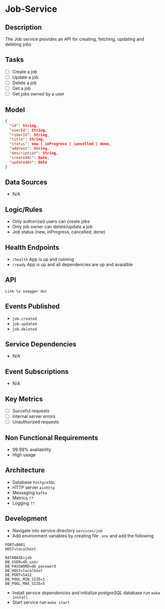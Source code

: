 # Job-Service

## Description

The Job service provides an API for creating, fetching, updating and deleting jobs

## Tasks

- [ ] Create a job
- [ ] Update a job
- [ ] Delete a job
- [ ] Get a job
- [ ] Get jobs owned by a user

## Model

```json
{
  "id": String,
  "userId": String,
  "riderId": String,
  "title": String,
  "status": new | inProgress | cancelled | done,
  "address": String,
  "description": String,
  "createdAt": Date,
  "updatedAt": Date
}
```

## Data Sources

- N/A

## Logic/Rules

- Only authorized users can create jobs
- Only job owner can delete/update a job
- Job status (new, inProgress, cancelled, done)

## Health Endpoints

- `/health` App is up and running
- `/ready` App is up and all dependencies are up and avaialble

## API

`Link to swagger doc`

## Events Published

- `job.created`
- `job.updated`
- `job.deleted`

## Service Dependencies

- N/A

## Event Subscriptions

- N/A

## Key Metrics

- [ ] Succeful requests
- [ ] Internal server errors
- [ ] Unauthorized requests

## Non Functional Requirements

- 99.99% availability
- High usage

## Architecture

- Database `PostgreSQL`
- HTTP server `aiohttp`
- Messaging `kafka`
- Metrics `??`
- Logging `??`

## Development

- Navigate into service directory `services/job`
- Add environment variables by creating file `.env` and add the following

```
PORT=8081
HOST=localhost

DATABASE=job
DB_USER=db_user
DB_PASSWORD=db_password
DB_HOST=localhost
DB_PORT=5432
DB_POOL_MIN_SIZE=1
DB_POOL_MAX_SIZE=5
```

- Install service _dependencies_ and initialize _postgreSQL_ database run `make install`
- Start service run `make start`
